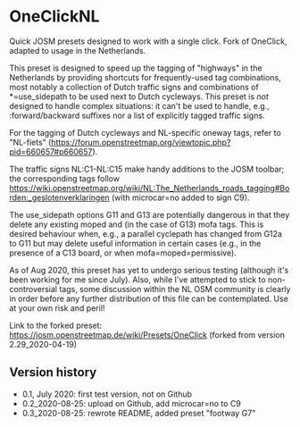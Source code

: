 # OneClickNL
Quick JOSM presets designed to work with a single click. Fork of OneClick, adapted to usage in the Netherlands.

This preset is designed to speed up the tagging of "highways" in the Netherlands by providing shortcuts for frequently-used tag combinations, most notably a collection of Dutch traffic signs and combinations of *=use_sidepath to be used next to Dutch cycleways.  This preset is _not_ designed to handle complex situations: it can't be used to handle, e.g., :forward/backward suffixes nor a list of explicitly tagged traffic signs.

For the tagging of Dutch cycleways and NL-specific oneway tags, refer to "NL-fiets" (https://forum.openstreetmap.org/viewtopic.php?pid=660657#p660657).

The traffic signs NL:C1-NL:C15 make handy additions to the JOSM toolbar; the corresponding tags follow https://wiki.openstreetmap.org/wiki/NL:The_Netherlands_roads_tagging#Borden:_geslotenverklaringen (with microcar=no added to sign C9).

The use_sidepath options G11 and G13 are potentially dangerous in that they delete any existing moped and (in the case of G13) mofa tags.  This is desired behaviour when, e.g., a parallel cyclepath has changed from G12a to G11 but may delete useful information in certain cases (e.g., in the presence of a C13 board, or when mofa=moped=permissive).

As of Aug 2020, this preset has yet to undergo serious testing (although it's been working for me since July).  Also, while I've attempted to stick to non-controversial tags, some discussion within the NL OSM community is clearly in order before any further distribution of this file can be contemplated.  Use at your own risk and peril!
 

Link to the forked preset: https://josm.openstreetmap.de/wiki/Presets/OneClick (forked from version 2.29_2020-04-19)


## Version history
* 0.1, July 2020: first test version, not on Github
* 0.2_2020-08-25: upload on Github, add microcar=no to C9
* 0.3_2020-08-25: rewrote README, added preset "footway G7"

